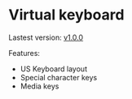 # Virtual keyboard

Lastest version:
[v1.0.0](https://github.com/duongcongit/virtual-keyboard/releases/tag/v1.0.0)

Features:
- US Keyboard layout
- Special character keys
- Media keys
